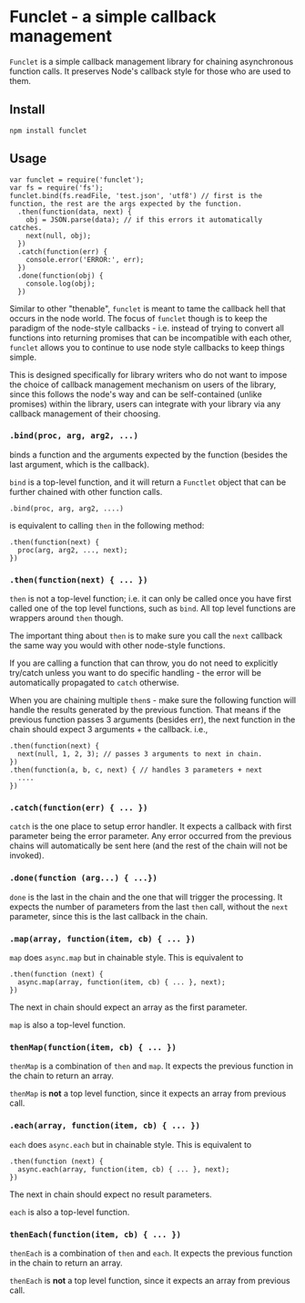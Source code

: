 # Funclet - a simple callback management

`Funclet` is a simple callback management library for chaining asynchronous function calls. It preserves Node's callback style for those who are 
used to them. 

## Install 

    npm install funclet
    
## Usage 

    var funclet = require('funclet');
    var fs = require('fs');
    funclet.bind(fs.readFile, 'test.json', 'utf8') // first is the function, the rest are the args expected by the function.
      .then(function(data, next) {
        obj = JSON.parse(data); // if this errors it automatically catches.
        next(null, obj);
      })
      .catch(function(err) {
        console.error('ERROR:', err);
      })
      .done(function(obj) {
        console.log(obj);
      })

Similar to other "thenable", `funclet` is meant to tame the callback hell that occurs in the node world. The focus of `funclet` though is to keep the paradigm of the node-style callbacks - i.e. instead of trying to convert all functions into returning promises that can be incompatible with each other, `funclet` allows you to continue to use node style callbacks to keep things simple. 

This is designed specifically for library writers who do not want to impose the choice of callback management mechanism on users of the library, since this follows the node's way and can be self-contained (unlike promises) within the library, users can integrate with your library via any callback management of their choosing.

### `.bind(proc, arg, arg2, ...)`

binds a function and the arguments expected by the function (besides the last argument, which is the callback).

`bind` is a top-level function, and it will return a `Functlet` object that can be further chained with other function calls. 

    .bind(proc, arg, arg2, ....)

is equivalent to calling `then` in the following method: 

    .then(function(next) {
      proc(arg, arg2, ..., next);  
    })

### `.then(function(next) { ... })`

`then` is not a top-level function; i.e. it can only be called once you have first called one of the top level functions, such as `bind`. All top level functions are wrappers around `then` though. 

The important thing about `then` is to make sure you call the `next` callback the same way you would with other node-style functions.

If you are calling a function that can throw, you do not need to explicitly try/catch unless you want to do specific handling - the error will be automatically propagated to `catch` otherwise.

When you are chaining multiple `then`s - make sure the following function will handle the results generated by the previous function. That means if the previous function passes 3 arguments (besides err), the next function in the chain should expect 3 arguments + the callback. i.e., 

    .then(function(next) {
      next(null, 1, 2, 3); // passes 3 arguments to next in chain.
    })
    .then(function(a, b, c, next) { // handles 3 parameters + next
      .... 
    })

### `.catch(function(err) { ... })`

`catch` is the one place to setup error handler. It expects a callback with first parameter being the error parameter. Any error occurred from the previous chains will automatically be sent here (and the rest of the chain will not be invoked).

### `.done(function (arg...) { ...})`

`done` is the last in the chain and the one that will trigger the processing. It expects the number of parameters from the last `then` call, without the `next` parameter, since this is the last callback in the chain.

### `.map(array, function(item, cb) { ... })`

`map` does `async.map` but in chainable style. This is equivalent to 

    .then(function (next) {
      async.map(array, function(item, cb) { ... }, next);
    })

The next in chain should expect an array as the first parameter. 

`map` is also a top-level function. 

### `thenMap(function(item, cb) { ... })`

`thenMap` is a combination of `then` and `map`. It expects the previous function in the chain to return an array.

`thenMap` is **not** a top level function, since it expects an array from previous call.

### `.each(array, function(item, cb) { ... })`

`each` does `async.each` but in chainable style.  This is equivalent to

    .then(function (next) {
      async.each(array, function(item, cb) { ... }, next);
    })


The next in chain should expect no result parameters. 

`each` is also a top-level function. 


### `thenEach(function(item, cb) { ... })`

`thenEach` is a combination of `then` and `each`. It expects the previous function in the chain to return an array.

`thenEach` is **not** a top level function, since it expects an array from previous call.


